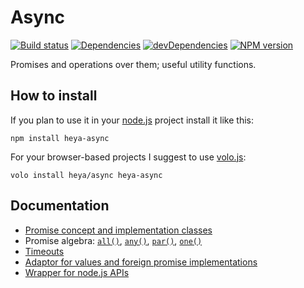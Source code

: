 # Async

[![Build status][travis-image]][travis-url]
[![Dependencies][deps-image]][deps-url]
[![devDependencies][dev-deps-image]][dev-deps-url]
[![NPM version][npm-image]][npm-url]


Promises and operations over them; useful utility functions.

## How to install

If you plan to use it in your [node.js](http://nodejs.org) project install it
like this:

```
npm install heya-async
```

For your browser-based projects I suggest to use [volo.js](http://volojs.org):

```
volo install heya/async heya-async
```

## Documentation

* [Promise concept and implementation classes](Deferred.js.md)
* Promise algebra: [```all()```](all.js.md), [```any()```](any.js.md), [```par()```](par.js.md), [```one()```](one.js.md)
* [Timeouts](timeout.js.md)
* [Adaptor for values and foreign promise implementations](when.js.md)
* [Wrapper for node.js APIs](promisify.js.md)

[npm-image]:      https://img.shields.io/npm/v/heya-async.svg
[npm-url]:        https://npmjs.org/package/heya-async
[deps-image]:     https://img.shields.io/david/heya/async.svg
[deps-url]:       https://david-dm.org/heya/async
[dev-deps-image]: https://img.shields.io/david/dev/heya/async.svg
[dev-deps-url]:   https://david-dm.org/heya/async#info=devDependencies
[travis-image]:   https://img.shields.io/travis/heya/async.svg
[travis-url]:     https://travis-ci.org/heya/async
